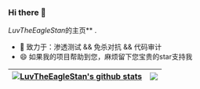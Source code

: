 
### Hi there 👋


*LuvTheEagleStan*的主页** .

- 🔭 致力于：渗透测试 && 免杀对抗 && 代码审计
- 😄 如果我的项目帮助到您，麻烦留下您宝贵的star支持我

| <a href="https://payloads.online"><img align="center" src="https://github-readme-stats.vercel.app/api?username=LuvTheEagleStan&show_icons=true&include_all_commits=true&theme=white&hide_border=false&hide=contribs" alt="LuvTheEagleStan's github stats" /></a> | <a href="https://payloads.online"><img align="center" src="https://github-readme-stats.vercel.app/api/top-langs/?username=LuvTheEagleStan&layout=compact&theme=graywhite&hide_border=true&hide=javascript,html,css" /></a> |
| ------------- | ------------- |


